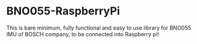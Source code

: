 # BNO055-RaspberryPi
This is bare minimum, fully functional and easy to use library for BNO055 IMU of BOSCH company, to be connected into Raspberry pi!
